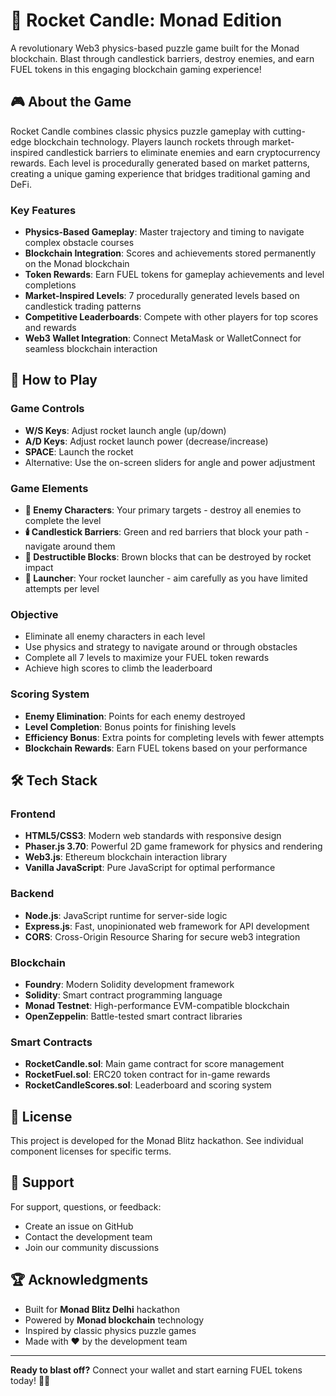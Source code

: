 # 🚀 Rocket Candle: Monad Edition

A revolutionary Web3 physics-based puzzle game built for the Monad blockchain. Blast through candlestick barriers, destroy enemies, and earn FUEL tokens in this engaging blockchain gaming experience!

## 🎮 About the Game

Rocket Candle combines classic physics puzzle gameplay with cutting-edge blockchain technology. Players launch rockets through market-inspired candlestick barriers to eliminate enemies and earn cryptocurrency rewards. Each level is procedurally generated based on market patterns, creating a unique gaming experience that bridges traditional gaming and DeFi.

### Key Features

- **Physics-Based Gameplay**: Master trajectory and timing to navigate complex obstacle courses
- **Blockchain Integration**: Scores and achievements stored permanently on the Monad blockchain
- **Token Rewards**: Earn FUEL tokens for gameplay achievements and level completions
- **Market-Inspired Levels**: 7 procedurally generated levels based on candlestick trading patterns
- **Competitive Leaderboards**: Compete with other players for top scores and rewards
- **Web3 Wallet Integration**: Connect MetaMask or WalletConnect for seamless blockchain interaction

## 🎯 How to Play

### Game Controls

- **W/S Keys**: Adjust rocket launch angle (up/down)
- **A/D Keys**: Adjust rocket launch power (decrease/increase)
- **SPACE**: Launch the rocket
- Alternative: Use the on-screen sliders for angle and power adjustment

### Game Elements

- **🎯 Enemy Characters**: Your primary targets - destroy all enemies to complete the level
- **🕯️ Candlestick Barriers**: Green and red barriers that block your path - navigate around them
- **🧱 Destructible Blocks**: Brown blocks that can be destroyed by rocket impact
- **🚀 Launcher**: Your rocket launcher - aim carefully as you have limited attempts per level

### Objective

- Eliminate all enemy characters in each level
- Use physics and strategy to navigate around or through obstacles
- Complete all 7 levels to maximize your FUEL token rewards
- Achieve high scores to climb the leaderboard

### Scoring System

- **Enemy Elimination**: Points for each enemy destroyed
- **Level Completion**: Bonus points for finishing levels
- **Efficiency Bonus**: Extra points for completing levels with fewer attempts
- **Blockchain Rewards**: Earn FUEL tokens based on your performance

## 🛠️ Tech Stack

### Frontend

- **HTML5/CSS3**: Modern web standards with responsive design
- **Phaser.js 3.70**: Powerful 2D game framework for physics and rendering
- **Web3.js**: Ethereum blockchain interaction library
- **Vanilla JavaScript**: Pure JavaScript for optimal performance

### Backend

- **Node.js**: JavaScript runtime for server-side logic
- **Express.js**: Fast, unopinionated web framework for API development
- **CORS**: Cross-Origin Resource Sharing for secure web3 integration

### Blockchain

- **Foundry**: Modern Solidity development framework
- **Solidity**: Smart contract programming language
- **Monad Testnet**: High-performance EVM-compatible blockchain
- **OpenZeppelin**: Battle-tested smart contract libraries

### Smart Contracts

- **RocketCandle.sol**: Main game contract for score management
- **RocketFuel.sol**: ERC20 token contract for in-game rewards
- **RocketCandleScores.sol**: Leaderboard and scoring system

## 📜 License

This project is developed for the Monad Blitz hackathon. See individual component licenses for specific terms.

## 🤝 Support

For support, questions, or feedback:

- Create an issue on GitHub
- Contact the development team
- Join our community discussions

## 🏆 Acknowledgments

- Built for **Monad Blitz Delhi** hackathon
- Powered by **Monad blockchain** technology
- Inspired by classic physics puzzle games
- Made with ❤️ by the development team

---

**Ready to blast off?** Connect your wallet and start earning FUEL tokens today! 🚀✨

